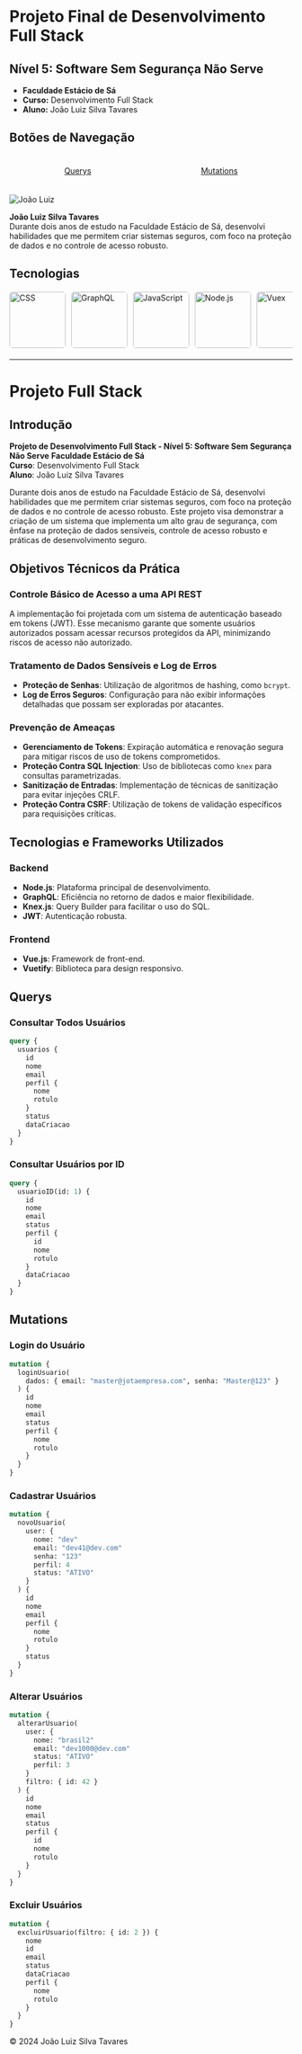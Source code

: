 # Projeto Final de Desenvolvimento Full Stack

## Nível 5: Software Sem Segurança Não Serve

- **Faculdade Estácio de Sá**
- **Curso:** Desenvolvimento Full Stack
- **Aluno:** João Luiz Silva Tavares

## Botões de Navegação

<div style="display:flex; justify-content: space-around">
<span style="text-align: center; margin: 20px 20px; ">
    <a href="#querys">Querys</a>
</span>

<span style="text-align: center; margin: 20px 20px;">
    <a href="#mutations">Mutations</a>
</span>
</div>

![João Luiz](./backend/img/imag.webp)

**João Luiz Silva Tavares**  
Durante dois anos de estudo na Faculdade Estácio de Sá, desenvolvi habilidades que me permitem criar sistemas seguros, com foco na proteção de dados e no controle de acesso robusto.

## Tecnologias

 <div style="width: 100%; overflow-x: auto; margin: 20px 0;">
    <div style="display: flex; gap: 10px;">
      <img src="./backend/img/css.webp" alt="CSS" style="height: 100px; width: auto; border-radius: 5px;">
      <img src="./backend/img/graphql.webp" alt="GraphQL" style="height: 100px; width: auto; border-radius: 5px;">
      <img src="./backend/img/js.webp" alt="JavaScript" style="height: 100px; width: auto; border-radius: 5px;">
      <img src="./backend/img/node.webp" alt="Node.js" style="height: 100px; width: auto; border-radius: 5px;">
      <img src="./backend/img/vuex.webp" alt="Vuex" style="height: 100px; width: auto; border-radius: 5px;">
      <img src="./backend/img/js.webp" alt="JavaScript" style="height: 100px; width: auto; border-radius: 5px;">
      <img src="./backend/img/vue.webp" alt="Vue.js" style="height: 100px; width: auto; border-radius: 5px;">
      <img src="./backend/img/html.webp" alt="HTML" style="height: 100px; width: auto; border-radius: 5px;">
    </div>
  </div>

---

# Projeto Full Stack

## Introdução

**Projeto de Desenvolvimento Full Stack - Nível 5: Software Sem Segurança Não Serve**
**Faculdade Estácio de Sá**  
**Curso**: Desenvolvimento Full Stack  
**Aluno**: João Luiz Silva Tavares

Durante dois anos de estudo na Faculdade Estácio de Sá, desenvolvi habilidades que me permitem criar sistemas seguros, com foco na proteção de dados e no controle de acesso robusto. Este projeto visa demonstrar a criação de um sistema que implementa um alto grau de segurança, com ênfase na proteção de dados sensíveis, controle de acesso robusto e práticas de desenvolvimento seguro.

## Objetivos Técnicos da Prática

### Controle Básico de Acesso a uma API REST

A implementação foi projetada com um sistema de autenticação baseado em tokens (JWT). Esse mecanismo garante que somente usuários autorizados possam acessar recursos protegidos da API, minimizando riscos de acesso não autorizado.

### Tratamento de Dados Sensíveis e Log de Erros

- **Proteção de Senhas**: Utilização de algoritmos de hashing, como `bcrypt`.
- **Log de Erros Seguros**: Configuração para não exibir informações detalhadas que possam ser exploradas por atacantes.

### Prevenção de Ameaças

- **Gerenciamento de Tokens**: Expiração automática e renovação segura para mitigar riscos de uso de tokens comprometidos.
- **Proteção Contra SQL Injection**: Uso de bibliotecas como `knex` para consultas parametrizadas.
- **Sanitização de Entradas**: Implementação de técnicas de sanitização para evitar injeções CRLF.
- **Proteção Contra CSRF**: Utilização de tokens de validação específicos para requisições críticas.

## Tecnologias e Frameworks Utilizados

### Backend

- **Node.js**: Plataforma principal de desenvolvimento.
- **GraphQL**: Eficiência no retorno de dados e maior flexibilidade.
- **Knex.js**: Query Builder para facilitar o uso do SQL.
- **JWT**: Autenticação robusta.

### Frontend

- **Vue.js**: Framework de front-end.
- **Vuetify**: Biblioteca para design responsivo.

## Querys

### Consultar Todos Usuários

```graphql
query {
  usuarios {
    id
    nome
    email
    perfil {
      nome
      rotulo
    }
    status
    dataCriacao
  }
}
```

### Consultar Usuários por ID

```graphql
query {
  usuarioID(id: 1) {
    id
    nome
    email
    status
    perfil {
      id
      nome
      rotulo
    }
    dataCriacao
  }
}
```

## Mutations

### Login do Usuário

```graphql
mutation {
  loginUsuario(
    dados: { email: "master@jotaempresa.com", senha: "Master@123" }
  ) {
    id
    nome
    email
    status
    perfil {
      nome
      rotulo
    }
  }
}
```

### Cadastrar Usuários

```graphql
mutation {
  novoUsuario(
    user: {
      nome: "dev"
      email: "dev41@dev.com"
      senha: "123"
      perfil: 4
      status: "ATIVO"
    }
  ) {
    id
    nome
    email
    perfil {
      nome
      rotulo
    }
    status
  }
}
```

### Alterar Usuários

```graphql
mutation {
  alterarUsuario(
    user: {
      nome: "brasil2"
      email: "dev1000@dev.com"
      status: "ATIVO"
      perfil: 3
    }
    filtro: { id: 42 }
  ) {
    id
    nome
    email
    status
    perfil {
      id
      nome
      rotulo
    }
  }
}
```

### Excluir Usuários

```graphql
mutation {
  excluirUsuario(filtro: { id: 2 }) {
    nome
    id
    email
    status
    dataCriacao
    perfil {
      nome
      rotulo
    }
  }
}
```

© 2024 João Luiz Silva Tavares
